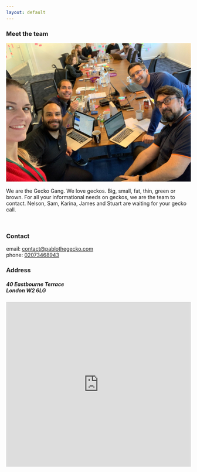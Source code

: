 ```yaml
---
layout: default
---
```

<div class="jumbotron">
  <div class="container">
    <div class="col-sm-12 col-md-12">
      <div class="thumbnail">
        <h3>Meet the team</h3>
        <img src="img/team.jpg" alt="" class="img-circle">
        <br>
        <div class="caption">
          <p>
     We are the Gecko Gang. We love geckos. Big, small, fat, thin, green or brown. For all your informational needs on geckos, we are the team to contact. Nelson, Sam, Karina, James and Stuart are waiting for your gecko call.
          </p>
        </div>
      </div>
    </div>
    <br>
    <div class="col-sm-12 col-md-12">
    <h3>Contact</h3>
    email: <a href="mailto:contact@pablothegecko.com">contact@pablothegecko.com</a>
    <br>
    phone: <a href="tel:02073468943">02073468943</a>
    <h3>Address</h3>
    <h5>40 Eastbourne Terrace<br> London W2 6LG</h5>
    <iframe src="https://www.google.com/maps/embed?pb=!1m18!1m12!1m3!1d2482.8565275559245!2d-0.17990778407169522!3d51.51584811790626!2m3!1f0!2f0!3f0!3m2!1i1024!2i768!4f13.1!3m3!1m2!1s0x48761aad38bcb2dd%3A0x24a85a28e2e11360!2sSouthmead+Health+Services+N+H+S+Trust%2C+40+Eastbourne+Terrace%2C+Paddington%2C+London+W2+3QR!5e0!3m2!1sen!2suk!4v1544189072830" width="100%" height="450" frameborder="0" style="border:0" allowfullscreen></iframe>
    </div>
  </div>
</div>
